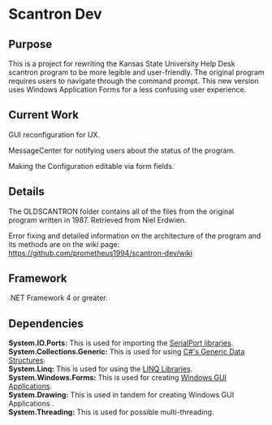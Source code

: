 # Scantron Dev

## Purpose
This is a project for rewriting the Kansas State University Help Desk scantron program to be more legible and user-friendly. The original program requires users to navigate through the command prompt. This new version uses Windows Application Forms for a less confusing user experience.

## Current Work
GUI reconfiguration for UX.  

MessageCenter for notifying users about the status of the program.  

Making the Configuration editable via form fields.  

## Details
The OLDSCANTRON folder contains all of the files from the original program written in 1987. Retrieved from Niel Erdwien.

Error fixing and detailed information on the architecture of the program and its methods are on the wiki page: https://github.com/prometheus1994/scantron-dev/wiki

## Framework  
.NET Framework 4 or greater.  

## Dependencies  
**System.IO.Ports:** This is used for importing the [SerialPort libraries](https://docs.microsoft.com/en-us/dotnet/api/system.io.ports?view=netframework-4.8).  
**System.Collections.Generic:** This is used for using [C#'s Generic Data Structures](https://docs.microsoft.com/en-us/dotnet/standard/collections/).  
**System.Linq:** This is used for using the [LINQ Libraries](https://docs.microsoft.com/en-us/dotnet/api/system.linq?view=netframework-4.8).  
**System.Windows.Forms:** This is used for creating [Windows GUI Applications](https://docs.microsoft.com/en-us/dotnet/api/system.windows.forms?view=netframework-4.8).  
**System.Drawing:** This is used in tandem for creating Windows GUI Applications .  
**System.Threading:** This is used for possible multi-threading.  
